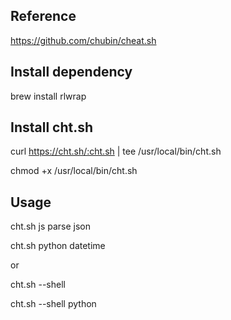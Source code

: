 ## Reference

https://github.com/chubin/cheat.sh

## Install dependency

brew install rlwrap

## Install cht.sh

curl https://cht.sh/:cht.sh | tee /usr/local/bin/cht.sh

chmod +x /usr/local/bin/cht.sh

## Usage

cht.sh js parse json

cht.sh python datetime

or

cht.sh --shell

cht.sh --shell python
